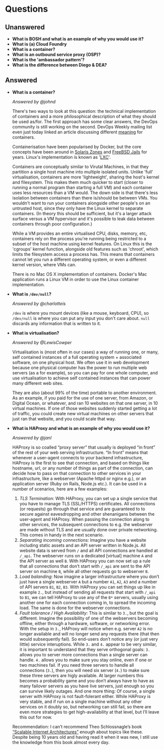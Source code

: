 # Questions

## Unanswered

- **What is BOSH and what is an example of why you would use it?**
- **What is (a) Cloud Foundry**
- **What is a container?**
- **What is an outbound service proxy (OSP)?**
- **What is the 'ambassador pattern'?**
- **What is the difference between Diego & DEA?**

## Answered

- **What is a container?**

  _Answered by @johnd_

  There's two ways to look at this question: the technical implementation of
  containers and a more philosophical description of what they should be used
  as/for. The first approach has some clear answers, the DevOps community is still
  working on the second. DevOps Weekly mailing list even just today linked an article
  discussing different [meaning] for containers.

  Containerisation have been popularised by Docker, but the core concepts have
  been around in [Solaris Zones] and [FreeBSD Jails] for years. Linux's
  implementation is known as '[LXC]'.

  Containers are conceptually similar to Virutal Machines, in that they partition
  a single host machine into multiple isolated units. Unlike 'full' virtualisation,
  containers are more 'lightweight', sharing the host's kernel and filesystem.
  This makes them much quicker to start (closer to running a normal program than
  starting a full VM) and each container uses less resources than a VM would.
  The down side is that there's less isolation between containers than there
  is/should be between VMs. You wouldn't want to run your containers alongside
  other people's on an untrusted host, since they only have the Linux kernel
  to separate containers. (In theory this should be sufficient, but it's a larger
  attack surface versus a VM hypervisor and it's possible to leak data between
  containers through poor configuration.)

  While a VM provides an entire virtualised CPU, disks, memory, etc, containers
  rely on the process you're running being restricted to a subset of the host
  machine using kernel features. On Linux this is the 'cgroups' kernel function,
  alongside old features such as 'chroot', which limits the filesystem access a
  process has. This means that containers cannot let you run a different operating
  system, or even a different kernel version, where VMs can.

  There is no Mac OS X implementation of containers. Docker's Mac application runs
  a Linux VM in order to use the Linux container implementation.

- **What is `/dev/null`?**

  _Answered by @charlotteis_

  `/dev` is where you mount devices (like a mouse, keyboard, CPU), so
  `/dev/null` is where you can put any input you don't care about. `null`
  discards any information that is written to it.

- **What is virtualisation?**

  _Answered by @LewisCowper_

  Virtualisation is (most often in our cases) a way of running one, or many, self contained instances of a full operating system + associated software, on one physical host. We often use it in web development because one physical computer has the power to run multiple web servers (as a for example), so you can pay for one whole computer, and use virtualisation to achieve self contained instances that can power many different web sites.

  They are also (about 99% of the time) portable to another environment. As an example, if you paid for the use of one server, from Amazon, or Digital Ocean, or whatever, and ran 10 websites on that one server, in 10 virtual machines. If one of those websites suddenly started getting a lot of traffic, you could create new virtual machines on other servers that just ran that website, and you could scale that way.

- **What is HAProxy and what is an example of why you would use it?**

  _Answered by @janl_

  HAProxy is so coalled “proxy server” that usually is deployed “in front” of the rest of your web serving infrastructure. “In front” means that whenever a user-agent connects to your backend infrastructure, HAProxy is the first to see that connection, and based on things like hostname, url, or any number of things as part of the connection, can decide how to pass on that connection to other services in your infrastructure, like a webserver (Apache httpd or nginx e.g.), or an application server (Ruby on Rails, Node.js etc.). It can be used in a number of scenarios, here are a few examples:

  1. _TLS Termination:_ With HAProxy, you can set up a single service that you have to manage TLS (SSL/HTTPS) certificates. All connections (or requests) go through that service and are guaranteed to to secure against eavesdropping and other shenanigans between the user-agent and HAProxy. When passing the connection along to other services, the subsequent connections to e.g. the webserver are made without TLS and are usually done over private networking. This comes in handy in the next scenario.
  2. _Separating incoming connections:_ Imagine you have a website including static assets and an API server written in Node.js. All website data is served from `/` and all API connections are handled at `/_api`. The webserver runs on a dedicated [virtual] machine `A` and the API server as well `B`. With HAProxy you can now set up a rule that all connections that don’t start with `/_api` are sent to the API server on machine `B`, while all other requests go to webserver `B`.
  3. _Load balanding:_ Now imagine a larger infrastructure where you don’t just have a single webserver `A` but a number `A1`, `A2`, `A3` and a number of API servers `B1`, `B2`, `B3`. With HAProxy you can set things up like in example `2.`, but instead of sending all requests that start with `/_api` to `B1`, we can tell HAProxy to use any of the `B*` servers, usually using another one for each connection coming in, to spread the incoming load. The same is done for the webserver connections.
  4. _Fault tolerance / High Availability:_ This is similar to `3.`, but the goal is different. Imagine the possibility of one of the webservers becoming offline, either through a hardware, software, or networking error. With the setup in `3.`, HAProxy will notice when e.g. server `A2` is no longer available and will no longer send any requests there (that then would subsequently fail). So end-users don’t notice any (or just very little) service interuptions.
  While `3.` and `4.` appear to be very similar, it is important to understand that they serve orthogonal goals: `3.` allows you to server more connections than a single server can handle. `4.` allows you to make sure you stay online, even if one or two machines fail. If you need three servers to handle all connections (`3.`), then you will need six server (`4.`) to make sure these three servers are higly available. At larger numbers this becomes a probability game and you don’t always have to have as many failover servers as you have live servers, just enough so you can survive likely outages.
  And one more thing: Of course, a single server with HAProxy is not fault-folerant either. While HAProxy is very stable, and if run on a single machine without any other services on it doubly so, but networking can still fail, so there are even more strategies to get high-availability at that level, but I’ll leave this out for now.

  Recommendation: I can’t recommend Theo Schlossnagle’s book [“Scalable Internet Architectures”](https://www.amazon.co.uk/Scalable-Internet-Architectures-Developers-Library-ebook/dp/B001M60BLE/ref=sr_1_1?ie=UTF8&qid=1472402382&sr=8-1&keywords=theo+schlossnagle) enough about topics like these. Despite being 10 years old and having read it when it was new, I still use the knowledge from this book almost every day.

[meaning]: https://glyph.twistedmatrix.com/2016/08/defcontainer.html
[Solaris Zones]: https://en.wikipedia.org/wiki/Solaris_Containers
[FreeBSD Jails]: https://en.wikipedia.org/wiki/FreeBSD_jail
[LXC]: https://en.wikipedia.org/wiki/LXC
